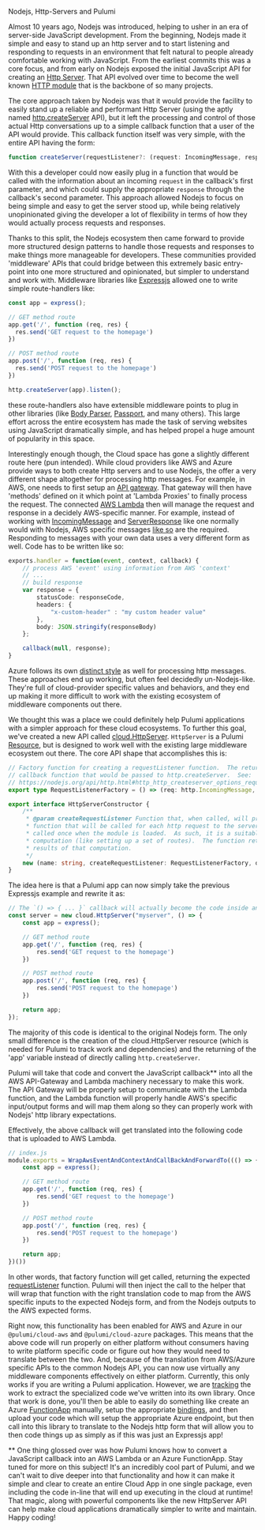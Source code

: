 Nodejs, Http-Servers and Pulumi

Almost 10 years ago, Nodejs was introduced, helping to usher in an era of server-side JavaScript development. From the beginning, Nodejs made it simple and easy to stand up an http server and to start listening and responding to requests in an environment that felt natural to people already comfortable working with JavaScript.  From the earliest commits this was a core focus, and from early on Nodejs exposed the initial JavaScript API for creating an [Http Server](https://github.com/nodejs/node/commit/a80591aff6704bd71ac5b136e23ddd7b52cf0299#diff-31b367d1856df8608494b65123d57acd).  That API evolved over time to become the well known [HTTP module](https://nodejs.org/api/http.html) that is the backbone of so many projects.

The core approach taken by Nodejs was that it would provide the facility to easily stand up a reliable and performant Http Server (using the aptly named [http.createServer](https://nodejs.org/api/http.html#http_http_createserver_options_requestlistener) API), but it left the processing and control of those actual Http conversations up to a simple callback function that a user of the API would provide.  This callback function itself was very simple, with the entire API having the form:

```ts
function createServer(requestListener?: (request: IncomingMessage, response: ServerResponse) => void): Server
```

With this a developer could now easily plug in a function that would be called with the information about an incoming `request` in the callback's first parameter, and which could supply the appropriate `response` through the callback's second parameter.  This approach allowed Nodejs to focus on being simple and easy to get the server stood up, while being relatively unopinionated giving the developer a lot of flexibility in terms of how they would actually process requests and responses.

Thanks to this split, the Nodejs ecosystem then came forward to provide more structured design patterns to handle those requests and responses to make things more manageable for developers.  These communities provided 'middleware' APIs that could bridge between this extremely basic entry-point into one more structured and opinionated, but  simpler to understand and work with.  Middleware libraries like [Expressjs](http://expressjs.com/) allowed one to write simple route-handlers like:

```ts
const app = express();

// GET method route
app.get('/', function (req, res) {
  res.send('GET request to the homepage')
})

// POST method route
app.post('/', function (req, res) {
  res.send('POST request to the homepage')
})

http.createServer(app).listen();
```

these route-handlers also have extensible middleware points to plug in other libraries (like [Body Parser](https://github.com/expressjs/body-parser), [Passport](http://www.passportjs.org/), and many others).  This large effort across the entire ecosystem has made the task of serving websites using JavaScript dramatically simple, and has helped propel a huge amount of popularity in this space.

Interestingly enough though, the Cloud space has gone a slightly different route here (pun intended).  While cloud providers like AWS and Azure provide ways to both create Http servers and to use Nodejs, the offer a very different shape altogether for processing http messages.  For example, in AWS, one needs to first setup an [API gateway](https://aws.amazon.com/api-gateway/).  That gateway will then have 'methods' defined on it which point at 'Lambda Proxies' to finally process the request.  The connected [AWS Lambda](https://aws.amazon.com/lambda/) then will manage the request and response in a decidely AWS-specific manner.  For example, instead of working with [IncomingMessage](https://nodejs.org/api/http.html#http_class_http_incomingmessage) and [ServerResponse](https://nodejs.org/api/http.html#http_class_http_serverresponse) like one normally would with Nodejs, AWS specific messages [like so](https://docs.aws.amazon.com/lambda/latest/dg/eventsources.html#eventsources-api-gateway-request) are the required.  Responding to messages with your own data uses a very different form as well.  Code has to be written like so:

```ts
exports.handler = function(event, context, callback) {
    // process AWS 'event' using information from AWS 'context'
    // ...
    // build response
    var response = {
        statusCode: responseCode,
        headers: {
            "x-custom-header" : "my custom header value"
        },
        body: JSON.stringify(responseBody)
    };

    callback(null, response);
}
```

Azure follows its own [distinct style](https://docs.microsoft.com/en-us/azure/azure-functions/functions-bindings-http-webhook) as well for processing http messages.  These approaches end up working, but often feel decidedly un-Nodejs-like.  They're full of cloud-provider specific values and behaviors, and they end up making it more difficult to work with the existing ecosystem of middleware components out there.

We thought this was a place we could definitely help Pulumi applications with a simpler approach for these cloud ecosystems.  To further this goal, we've created a new API called [cloud.HttpServer](https://github.com/pulumi/pulumi-cloud/blob/master/api/httpServer.ts).  `HttpServer` is a Pulumi [Resource](https://pulumi.io/reference/programming-model.html#resources), but is designed to work well with the existing large middleware ecosystem out there.  The core API shape that accomplishes this is:

```ts
// Factory function for creating a requestListener function.  The returned function is the same
// callback function that would be passed to http.createServer.  See:
// https://nodejs.org/api/http.html#http_http_createserver_options_requestlistener for more details.
export type RequestListenerFactory = () => (req: http.IncomingMessage, res: http.ServerResponse) => void;

export interface HttpServerConstructor {
    /**
     * @param createRequestListener Function that, when called, will produce the [[requestListener]]
     * function that will be called for each http request to the server.  The function will be
     * called once when the module is loaded.  As such, it is a suitable place for expensive
     * computation (like setting up a set of routes).  The function returned can then utilize the
     * results of that computation.
     */
    new (name: string, createRequestListener: RequestListenerFactory, opts?: pulumi.ResourceOptions): HttpServer;
}
```

The idea here is that a Pulumi app can now simply take the previous Expressjs example and rewrite it as:

```ts
// The `() => { ... }` callback will actually become the code inside an AWS Lambda!**
const server = new cloud.HttpServer("myserver", () => {
    const app = express();

    // GET method route
    app.get('/', function (req, res) {
        res.send('GET request to the homepage')
    })

    // POST method route
    app.post('/', function (req, res) {
        res.send('POST request to the homepage')
    })

    return app;
});
```

The majority of this code is identical to the original Nodejs form.  The only small difference is the creation of the cloud.HttpServer resource (which is needed for Pulumi to track work and dependencies) and the returning of the 'app' variable instead of directly calling `http.createServer`.

Pulumi will take that code and convert the JavaScript callback** into all the AWS API-Gateway and Lambda machinery necessary to make this work.  The API Gateway will be properly setup to communicate with the Lambda function, and the Lambda function will properly handle AWS's specific input/output forms and will map them along so they can properly work with Nodejs' http library expectations.

Effectively, the above callback will get translated into the following code that is uploaded to AWS Lambda.

```ts
// index.js
module.exports = WrapAwsEventAndContextAndCallBackAndForwardTo((() => {
    const app = express();

    // GET method route
    app.get('/', function (req, res) {
        res.send('GET request to the homepage')
    })

    // POST method route
    app.post('/', function (req, res) {
        res.send('POST request to the homepage')
    })

    return app;
})())
```

In other words, that factory function will get called, returning the expected [requestListener](https://nodejs.org/api/http.html#http_http_createserver_options_requestlistener) function.  Pulumi will then inject the call to the helper that will wrap that function with the right translation code to map from the AWS specific inputs to the expected Nodejs form, and from the Nodejs outputs to the AWS expected forms.

Right now, this functionality has been enabled for AWS and Azure in our `@pulumi/cloud-aws` and `@pulumi/cloud-azure` packages.  This means that the above code will run properly on either platform without consumers having to write platform specific code or figure out how they would need to translate between the two.  And, because of the translation from AWS/Azure specific APIs to the common Nodejs API, you can now use virtually any middleware components effectively on either platform.  Currently, this only works if you are writing a Pulumi application.  However, we are [tracking](https://github.com/pulumi/pulumi-cloud/issues/585) the work to extract the specialized code we've written into its own library.  Once that work is done, you'll then be able to easily do something like create an Azure [FunctionApp](https://docs.microsoft.com/en-us/azure/azure-functions/functions-overview) manually, setup the appropriate [bindings](https://docs.microsoft.com/en-us/azure/azure-functions/functions-bindings-http-webhook), and then upload your code which will setup the appropriate Azure endpoint, but then call into this library to translate to the Nodejs http form that will allow you to then code things up as simply as if this was just an Expressjs app!

** One thing glossed over was how Pulumi knows how to convert a JavaScript callback into an AWS Lambda or an Azure FunctionApp.  Stay tuned for more on this subject!  It's an incredibly cool part of Pulumi, and we can't wait to dive deeper into that functionality and how it can make it simple and clear to create an entire Cloud App in one single package, even including the code in-line that will end up executing in the cloud at runtime!  That magic, along with powerful components like the new HttpServer API can help make cloud applications dramatically simpler to write and maintain.  Happy coding!
